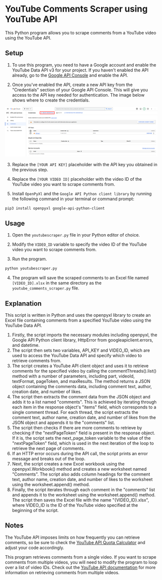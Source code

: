 # YouTube Comments Scraper using YouTube API
This Python program allows you to scrape comments from a YouTube video using the YouTube API.

## Setup
1) To use this program, you need to have a Google account and enable the YouTube Data API v3 for your project. If you haven't enabled the API already, go to the [Google API Console](https://console.cloud.google.com/apis/library/youtube.googleapis.com) and enable the API.

2) Once you've enabled the API, create a new API key from the "Credentials" section of your Google API Console. This will give you access to the API key needed for authentication. The image below shows where to create the credentials.

![YouTube API Keys](API.png)

3) Replace the `[YOUR API KEY]` placeholder with the API key you obtained in the previous step.

4) Replace the `[YOUR VIDEO ID]` placeholder with the video ID of the YouTube video you want to scrape comments from.

5) Install `OpenPyXl` and the `Google API Python client library` by running the following command in your terminal or command prompt:

```sh
pip3 install openpyxl google-api-python-client
```
## Usage
1) Open the `youtubescraper.py` file in your Python editor of choice.

2) Modify the `VIDEO_ID` variable to specify the video ID of the YouTube video you want to scrape comments from.

3) Run the program.

```sh
python youtubescraper.py
```
4) The program will save the scraped comments to an Excel file named `[VIDEO_ID].xlsx` in the same directory as the `youtube_comments_scraper.py` file.

## Explanation

This script is written in Python and uses the openpyxl library to create an Excel file containing comments from a specified YouTube video using the YouTube Data API.

1) Firstly, the script imports the necessary modules including openpyxl, the Google API Python client library, HttpError from googleapiclient.errors, and datetime.
2) The script then sets two variables, API_KEY and VIDEO_ID, which are used to access the YouTube Data API and specify which video to retrieve comments from.
3) The script creates a YouTube API client object and uses it to retrieve comments for the specified video by calling the commentThreads().list() method with a number of parameters, including part, videoId, textFormat, pageToken, and maxResults. The method returns a JSON object containing the comments data, including comment text, author, creation date, and number of likes.
4) The script then extracts the comment data from the JSON object and adds it to a list named "comments". This is achieved by iterating through each item in the response object's "items" field, which corresponds to a single comment thread. For each thread, the script extracts the comment text, author name, creation date, and number of likes from the JSON object and appends it to the "comments" list.
5) The script then checks if there are more comments to retrieve by checking if the "nextPageToken" field is present in the response object. If it is, the script sets the next_page_token variable to the value of the "nextPageToken" field, which is used in the next iteration of the loop to retrieve the next page of comments.
6) If an HTTP error occurs during the API call, the script prints an error message and breaks out of the loop.
7) Next, the script creates a new Excel workbook using the openpyxl.Workbook() method and creates a new worksheet named "Comments". The script also adds column headings for the comment text, author name, creation date, and number of likes to the worksheet using the worksheet.append() method.
8) Finally, the script iterates through each comment in the "comments" list and appends it to the worksheet using the worksheet.append() method. The script then saves the Excel file with the name "{VIDEO_ID}.xlsx", where VIDEO_ID is the ID of the YouTube video specified at the beginning of the script.

## Notes
The YouTube API imposes limits on how frequently you can retrieve comments, so be sure to check the [YouTube API Quota Calculator](https://developers.google.com/youtube/v3/determine_quota_cost) and adjust your code accordingly.

This program retrieves comments from a single video. If you want to scrape comments from multiple videos, you will need to modify the program to loop over a list of video IDs. Check out the [YouTube API documentation](https://developers.google.com/youtube/v3/docs/comments/list) for more information on retrieving comments from multiple videos.